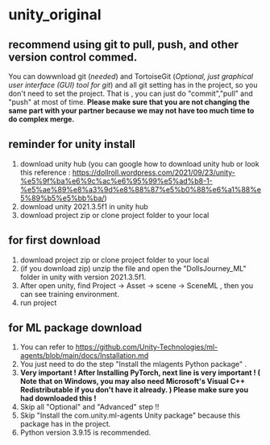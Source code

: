 # unity_original
## recommend using git to pull, push, and other version control commed.
You can dowwnload git (*needed*) and TortoiseGit (*Optional, just graphical user interface (GUI) tool for git*) and all git setting has in the project, so you don't need to set the project. That is , you can just do "commit","pull" and "push" at most of time. **Please make sure that you are not changing the same part with your partner because we may not have too much time to do complex merge.**

## reminder for unity install
1. download unity hub (you can google how to download unity hub or look this reference : https://dollroll.wordpress.com/2021/09/23/unity-%e5%9f%ba%e6%9c%ac%e6%95%99%e5%ad%b8-1-%e5%ae%89%e8%a3%9d%e8%88%87%e5%b0%88%e6%a1%88%e5%89%b5%e5%bb%ba/)
2. download unity 2021.3.5f1 in unity hub
3. download project zip or clone project folder to your local
## for first download
1. download project zip or clone project folder to your local
2. (if you download zip) unzip the file and open the "DollsJourney_ML" folder in unity with version 2021.3.5f1.
3. After open unity, find Project -> Asset -> scene -> SceneML , then you can see training environment.
4. run project
## for ML package download
1. You can refer to https://github.com/Unity-Technologies/ml-agents/blob/main/docs/Installation.md
2. You just need to do the step "Install the mlagents Python package" .
3. **Very important ! After Installing PyTorch, next line is very important ! ( Note that on Windows, you may also need Microsoft's Visual C++ Redistributable if you don't have it already. ) Please make sure you had downloaded this !**
2. Skip all "Optional" and "Advanced" step !!
3. Skip "Install the com.unity.ml-agents Unity package" because this package has in the project.
4. Python version 3.9.15 is recommended.
